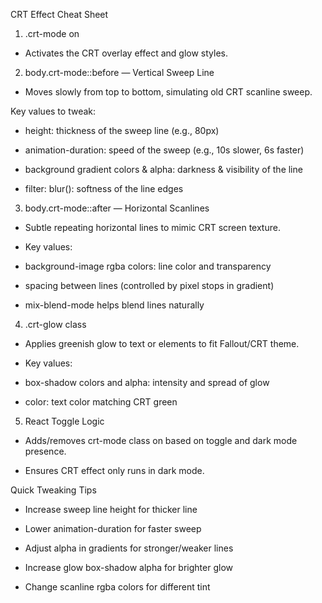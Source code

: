 CRT Effect Cheat Sheet

1. .crt-mode on <body>

- Activates the CRT overlay effect and glow styles.

2. body.crt-mode::before — Vertical Sweep Line

- Moves slowly from top to bottom, simulating old CRT scanline sweep.

Key values to tweak:

- height: thickness of the sweep line (e.g., 80px)

- animation-duration: speed of the sweep (e.g., 10s slower, 6s faster)

- background gradient colors & alpha: darkness & visibility of the line

- filter: blur(): softness of the line edges

3. body.crt-mode::after — Horizontal Scanlines

- Subtle repeating horizontal lines to mimic CRT screen texture.

- Key values:

- background-image rgba colors: line color and transparency

- spacing between lines (controlled by pixel stops in gradient)

- mix-blend-mode helps blend lines naturally

4. .crt-glow class

- Applies greenish glow to text or elements to fit Fallout/CRT theme.

- Key values:

- box-shadow colors and alpha: intensity and spread of glow

- color: text color matching CRT green

5. React Toggle Logic

- Adds/removes crt-mode class on <body> based on toggle and dark mode presence.

- Ensures CRT effect only runs in dark mode.

Quick Tweaking Tips

- Increase sweep line height for thicker line

- Lower animation-duration for faster sweep

- Adjust alpha in gradients for stronger/weaker lines

- Increase glow box-shadow alpha for brighter glow

- Change scanline rgba colors for different tint

